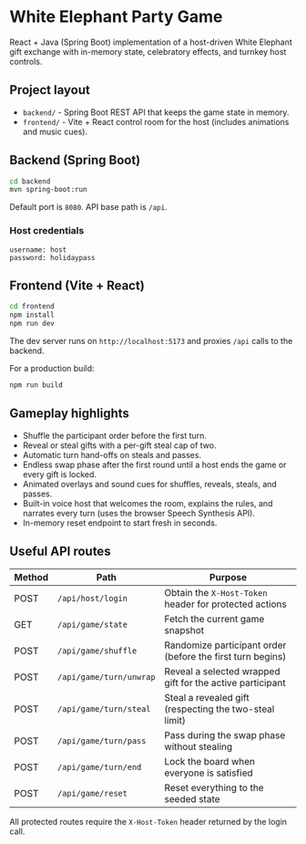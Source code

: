 # White Elephant Party Game

React + Java (Spring Boot) implementation of a host-driven White Elephant gift exchange with in-memory state, celebratory effects, and turnkey host controls.

## Project layout

- `backend/` - Spring Boot REST API that keeps the game state in memory.
- `frontend/` - Vite + React control room for the host (includes animations and music cues).

## Backend (Spring Boot)

```bash
cd backend
mvn spring-boot:run
```

Default port is `8080`. API base path is `/api`.

### Host credentials

```
username: host
password: holidaypass
```

## Frontend (Vite + React)

```bash
cd frontend
npm install
npm run dev
```

The dev server runs on `http://localhost:5173` and proxies `/api` calls to the backend.

For a production build:

```bash
npm run build
```

## Gameplay highlights

- Shuffle the participant order before the first turn.
- Reveal or steal gifts with a per-gift steal cap of two.
- Automatic turn hand-offs on steals and passes.
- Endless swap phase after the first round until a host ends the game or every gift is locked.
- Animated overlays and sound cues for shuffles, reveals, steals, and passes.
- Built-in voice host that welcomes the room, explains the rules, and narrates every turn (uses the browser Speech Synthesis API).
- In-memory reset endpoint to start fresh in seconds.

## Useful API routes

| Method | Path | Purpose |
| --- | --- | --- |
| POST | `/api/host/login` | Obtain the `X-Host-Token` header for protected actions |
| GET | `/api/game/state` | Fetch the current game snapshot |
| POST | `/api/game/shuffle` | Randomize participant order (before the first turn begins) |
| POST | `/api/game/turn/unwrap` | Reveal a selected wrapped gift for the active participant |
| POST | `/api/game/turn/steal` | Steal a revealed gift (respecting the two-steal limit) |
| POST | `/api/game/turn/pass` | Pass during the swap phase without stealing |
| POST | `/api/game/turn/end` | Lock the board when everyone is satisfied |
| POST | `/api/game/reset` | Reset everything to the seeded state |

All protected routes require the `X-Host-Token` header returned by the login call.
